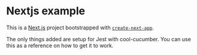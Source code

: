 # Nextjs example

This is a [Next.js](https://nextjs.org/) project bootstrapped with [`create-next-app`](https://github.com/vercel/next.js/tree/canary/packages/create-next-app).

The only things added are setup for Jest with cool-cucumber.
You can use this as a reference on how to get it to work.
